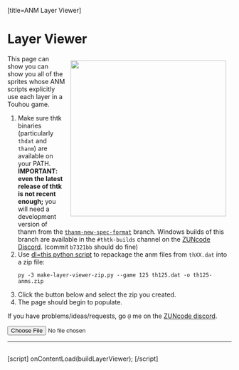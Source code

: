[title=ANM Layer Viewer]
# Layer Viewer

<!-- FIXME: should really be trying to make use of 'figure' elements and try to make the styling responsive -->
<img height="350" style="border: solid 2px white; float: right; margin: 10px;" src="content/anm/img/layer-viewer-example.png">

This page can show you can show you all of the sprites whose ANM scripts explicitly use each layer in a Touhou game.

1. Make sure thtk binaries (particularly `thdat` and `thanm`) are available on your PATH. **IMPORTANT: even the latest release of thtk is not recent enough;** you will need a development version of thanm from the [`thanm-new-spec-format`](https://github.com/thpatch/thtk/tree/thanm-new-spec-format) branch.  Windows builds of this branch are available in the `#thtk-builds` channel on the [ZUNcode Discord](https://discord.gg/fvPJvHJ). (commit `b7321bb` should do fine)
2. Use [dl=this python script](content/anm/make-layer-viewer-zip.py) to repackage the anm files from `thXX.dat` into a zip file:
   ```
   py -3 make-layer-viewer-zip.py --game 125 th125.dat -o th125-anms.zip
   ```
3. Click the button below and select the zip you created.
4. The page should begin to populate.

If you have problems/ideas/requests, go `@` me on the [ZUNcode discord](https://discord.gg/fvPJvHJ).

<input type='file' id='layer-viewer-file' accept='.zip'>

<hr style="clear:both;"/>

<h2 id='layer-viewer-status'>
  <span class="main-text"></span>
  <span class="filenames-text"></span>
</h2>

<div id='layer-viewer-error' class='error-box' style='display: none;'></div>

<div id='layer-viewer-output'></div>

[script]
onContentLoad(buildLayerViewer);
[/script]
